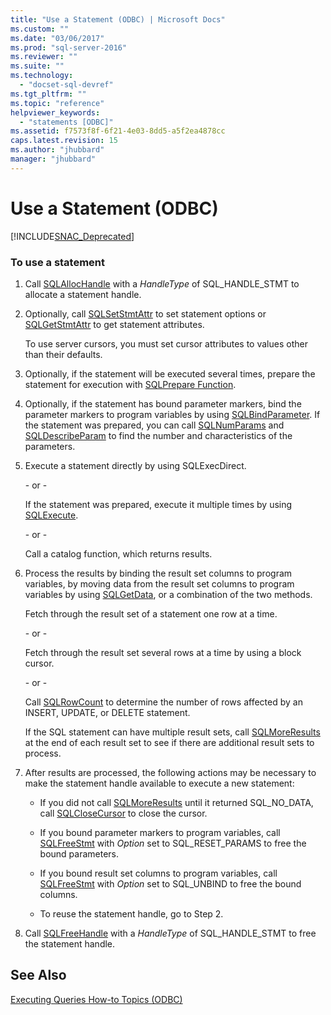 ```yaml
---
title: "Use a Statement (ODBC) | Microsoft Docs"
ms.custom: ""
ms.date: "03/06/2017"
ms.prod: "sql-server-2016"
ms.reviewer: ""
ms.suite: ""
ms.technology: 
  - "docset-sql-devref"
ms.tgt_pltfrm: ""
ms.topic: "reference"
helpviewer_keywords: 
  - "statements [ODBC]"
ms.assetid: f7573f8f-6f21-4e03-8dd5-a5f2ea4878cc
caps.latest.revision: 15
ms.author: "jhubbard"
manager: "jhubbard"
---
```

# Use a Statement (ODBC)
[!INCLUDE[SNAC_Deprecated](../../../relational-databases/extended-stored-procedures-reference/includes/snac-deprecated.md)]

    
### To use a statement  
  
1.  Call [SQLAllocHandle](http://go.microsoft.com/fwlink/?LinkId=58396) with a *HandleType* of SQL_HANDLE_STMT to allocate a statement handle.  
  
2.  Optionally, call [SQLSetStmtAttr](../../../relational-databases/extended-stored-procedures-reference/sqlsetstmtattr.md) to set statement options or [SQLGetStmtAttr](../../../relational-databases/extended-stored-procedures-reference/sqlgetstmtattr.md) to get statement attributes.  
  
     To use server cursors, you must set cursor attributes to values other than their defaults.  
  
3.  Optionally, if the statement will be executed several times, prepare the statement for execution with [SQLPrepare Function](http://go.microsoft.com/fwlink/?LinkId=59360).  
  
4.  Optionally, if the statement has bound parameter markers, bind the parameter markers to program variables by using [SQLBindParameter](../../../relational-databases/extended-stored-procedures-reference/sqlbindparameter.md). If the statement was prepared, you can call [SQLNumParams](http://go.microsoft.com/fwlink/?LinkId=58404) and [SQLDescribeParam](../../../relational-databases/extended-stored-procedures-reference/sqldescribeparam.md) to find the number and characteristics of the parameters.  
  
5.  Execute a statement directly by using SQLExecDirect.  
  
     \- or -  
  
     If the statement was prepared, execute it multiple times by using [SQLExecute](http://go.microsoft.com/fwlink/?LinkId=58400).  
  
     \- or -  
  
     Call a catalog function, which returns results.  
  
6.  Process the results by binding the result set columns to program variables, by moving data from the result set columns to program variables by using [SQLGetData](../../../relational-databases/extended-stored-procedures-reference/sqlgetdata.md), or a combination of the two methods.  
  
     Fetch through the result set of a statement one row at a time.  
  
     \- or -  
  
     Fetch through the result set several rows at a time by using a block cursor.  
  
     \- or -  
  
     Call [SQLRowCount](../../../relational-databases/extended-stored-procedures-reference/sqlrowcount.md) to determine the number of rows affected by an INSERT, UPDATE, or DELETE statement.  
  
     If the SQL statement can have multiple result sets, call [SQLMoreResults](../../../relational-databases/extended-stored-procedures-reference/sqlmoreresults.md) at the end of each result set to see if there are additional result sets to process.  
  
7.  After results are processed, the following actions may be necessary to make the statement handle available to execute a new statement:  
  
    -   If you did not call [SQLMoreResults](../../../relational-databases/extended-stored-procedures-reference/sqlmoreresults.md) until it returned SQL_NO_DATA, call [SQLCloseCursor](../../../relational-databases/extended-stored-procedures-reference/sqlclosecursor.md) to close the cursor.  
  
    -   If you bound parameter markers to program variables, call [SQLFreeStmt](../../../relational-databases/extended-stored-procedures-reference/sqlfreestmt.md) with *Option* set to SQL_RESET_PARAMS to free the bound parameters.  
  
    -   If you bound result set columns to program variables, call [SQLFreeStmt](../../../relational-databases/extended-stored-procedures-reference/sqlfreestmt.md) with *Option* set to SQL_UNBIND to free the bound columns.  
  
    -   To reuse the statement handle, go to Step 2.  
  
8.  Call [SQLFreeHandle](../../../relational-databases/extended-stored-procedures-reference/sqlfreehandle.md) with a *HandleType* of SQL_HANDLE_STMT to free the statement handle.  
  
## See Also  
 [Executing Queries How-to Topics &#40;ODBC&#41;](../../../relational-databases/native-client-odbc-how-to/execute-queries/executing-queries-how-to-topics-odbc.md)  
  
  